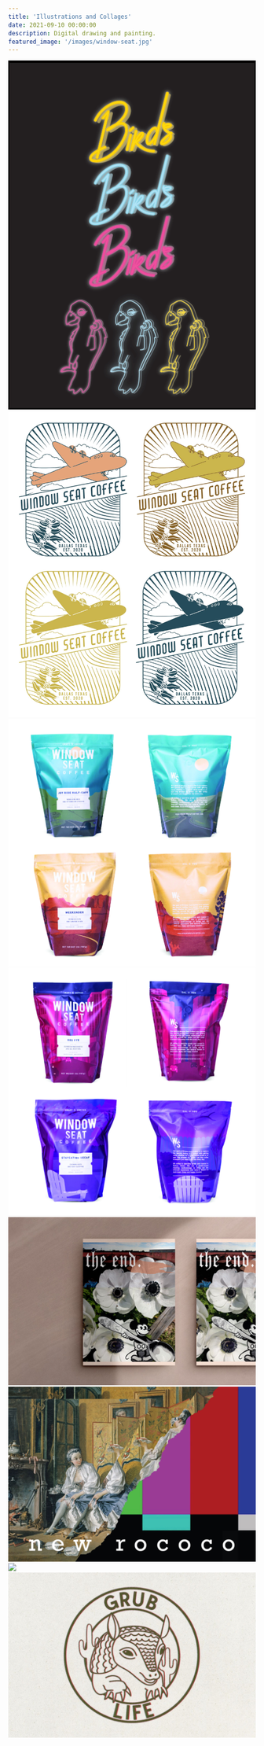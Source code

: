 ```yaml
---
title: 'Illustrations and Collages'
date: 2021-09-10 00:00:00
description: Digital drawing and painting.
featured_image: '/images/window-seat.jpg'
---
```


<div class="gallery" data-columns="3">
	<img src="/images/text_parrots_gif.gif">
	<img src="/images/teeshirt.jpg">
	<img src="/images/windowseatbags1.jpg">
	<img src="/images/windowseatbags2.jpg">
	<img src="/images/photo_collage_poppies-01.jpg">	
	<img src="/images/glitch.JPG">
	<img src="/images/schoolchildren.jpg">
	<img src="/images/grub_life.jpg">
	
	
	
</div>

